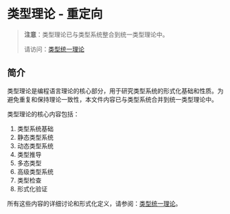 # 类型理论 - 重定向

> **注意**：类型理论已与类型系统整合到统一类型理论中。
>
> 请访问：[类型统一理论](03-类型统一理论.md)

## 简介

类型理论是编程语言理论的核心部分，用于研究类型系统的形式化基础和性质。为避免重复和保持理论一致性，本文件内容已与类型系统合并到统一类型理论中。

类型理论的核心内容包括：

1. 类型系统基础
2. 静态类型系统
3. 动态类型系统
4. 类型推导
5. 多态类型
6. 高级类型系统
7. 类型检查
8. 形式化验证

所有这些内容的详细讨论和形式化定义，请参阅：[类型统一理论](03-类型统一理论.md)。
